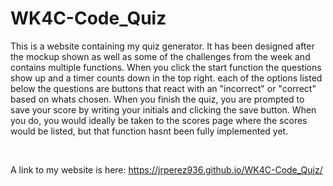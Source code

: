 # WK4C-Code_Quiz

This is a website containing my quiz generator. It has been designed after the mockup shown as well as some of the challenges from the week 
and contains multiple functions. When you click the start function the questions show up and a timer counts down in the top right. 
each of the options listed below the questions are buttons that react with an "incorrect" or "correct" based on whats chosen. When you finish the quiz,
you are prompted to save your score by writing your initials and clicking the save button. When you do, you would ideally be taken to the
scores page where the scores would be listed, but that function hasnt been fully implemented yet.

</br>

A link to my website is here: https://jrperez936.github.io/WK4C-Code_Quiz/
